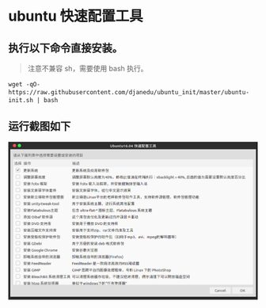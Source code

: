 # ubuntu 快速配置工具

##  执行以下命令直接安装。

>注意不兼容 sh，需要使用 bash 执行。


    wget -qO- https://raw.githubusercontent.com/djanedu/ubuntu_init/master/ubuntu-init.sh | bash

## 运行截图如下

![截图](screenshort.png "截图")


